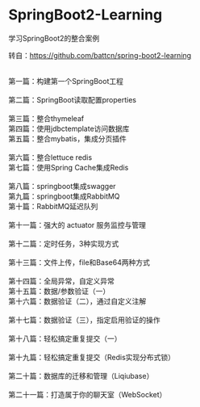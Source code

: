# SpringBoot2-Learning
学习SpringBoot2的整合案例

转自：https://github.com/battcn/spring-boot2-learning

<br>第一篇：构建第一个SpringBoot工程	
<br>第二篇：SpringBoot读取配置properties	
<br>第三篇：整合thymeleaf	
<br>第四篇：使用jdbctemplate访问数据库	
<br>第五篇：整合mybatis，集成分页插件	
<br>第六篇：整合lettuce redis	
<br>第七篇：使用Spring Cache集成Redis	
<br>第八篇：springboot集成swagger	
<br>第九篇：springboot集成RabbitMQ
<br>第十篇：RabbitMQ延迟队列	
<br>第十一篇：强大的 actuator 服务监控与管理	
<br>第十二篇：定时任务，3种实现方式	
<br>第十三篇：文件上传，file和Base64两种方式	
<br>第十四篇：全局异常，自定义异常	
<br>第十五篇：数据/参数验证（一）	
<br>第十六篇：数据验证（二），通过自定义注解	
<br>第十七篇：数据验证（三），指定启用验证的操作	
<br>第十八篇：轻松搞定重复提交（一）	
<br>第十九篇：轻松搞定重复提交（Redis实现分布式锁）	
<br>第二十篇：数据库的迁移和管理（Liqiubase）	
<br>第二十一篇：打造属于你的聊天室（WebSocket）		

